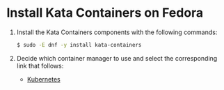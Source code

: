 # Install Kata Containers on Fedora

1. Install the Kata Containers components with the following commands:

   ```bash
   $ sudo -E dnf -y install kata-containers
   ```

2. Decide which container manager to use and select the corresponding link that follows:
   - [Kubernetes](../Developer-Guide.md#run-kata-containers-with-kubernetes)
